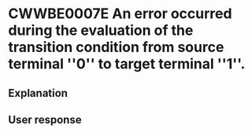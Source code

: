 # CWWBE0007E An error occurred during the evaluation of the transition condition from source terminal ''0'' to target terminal ''1''.

## Explanation

## User response